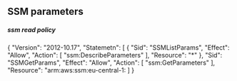 ## SSM parameters
##### ssm read policy

{
    "Version": "2012-10.17",
    "Statemetn": [
        {
            "Sid": "SSMListParams",
            "Effect": "Allow",
            "Action": [
                "ssm:DescribeParameters"
            ],
            "Resource": "*"
        },
            "Sid": "SSMGetParams",
            "Effect": "Allow",
            "Action": [
                "ssm:GetParameters"
            ],
            "Resource": "arm:aws:ssm:eu-central-1:
    ]
}
